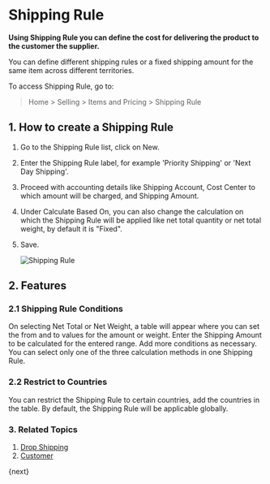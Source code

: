 <!-- add-breadcrumbs -->
# Shipping Rule

**Using Shipping Rule you can define the cost for delivering the product to the customer the supplier.**

You can define different shipping rules or a fixed shipping amount for the same item across different territories.

To access Shipping Rule, go to:
> Home > Selling > Items and Pricing > Shipping Rule

## 1. How to create a Shipping Rule
1. Go to the Shipping Rule list, click on New.
2. Enter the Shipping Rule label, for example 'Priority Shipping' or 'Next Day Shipping'.
3. Proceed with accounting details like Shipping Account, Cost Center to which amount will be charged, and Shipping Amount.
4. Under Calculate Based On, you can also change the calculation on which the Shipping Rule will be applied like net total quantity or net total weight, by default it is "Fixed".
5. Save.

    <img class="screenshot" alt="Shipping Rule" src="{{docs_base_url}}/v12/assets/img/selling/shipping-rule.png">

## 2. Features
### 2.1 Shipping Rule Conditions
On selecting Net Total or Net Weight, a table will appear where you can set the from and to values for the amount or weight. Enter the Shipping Amount to be calculated for the entered range. Add more conditions as necessary. You can select only one of the three calculation methods in one Shipping Rule.

### 2.2 Restrict to Countries
You can restrict the Shipping Rule to certain countries, add the countries in the table. By default, the Shipping Rule will be applicable globally.

### 3. Related Topics
1. [Drop Shipping](/docs/v12/user/manual/en/selling/articles/drop-shipping)
1. [Customer](/docs/v12/user/manual/en/CRM/customer)

{next}
